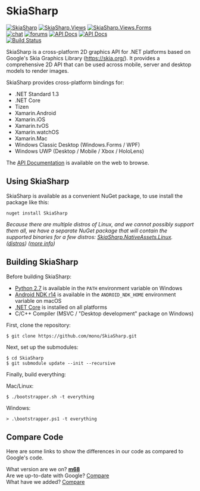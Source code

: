 # SkiaSharp

[![SkiaSharp](https://img.shields.io/nuget/vpre/SkiaSharp.svg?maxAge=2592000&label=SkiaSharp%20nuget)](https://www.nuget.org/packages/SkiaSharp)  [![SkiaSharp.Views](https://img.shields.io/nuget/vpre/SkiaSharp.Views.svg?maxAge=2592000&label=SkiaSharp.Views%20nuget)](https://www.nuget.org/packages/SkiaSharp.Views)  [![SkiaSharp.Views.Forms](https://img.shields.io/nuget/vpre/SkiaSharp.Views.Forms.svg?maxAge=2592000&label=SkiaSharp.Views.Forms%20nuget)](https://www.nuget.org/packages/SkiaSharp.Views.Forms)  
[![chat](https://img.shields.io/badge/chat-xamarin%2FXamarinComponents-E60256.svg)](https://gitter.im/xamarin/XamarinComponents)  [![forums](https://img.shields.io/badge/forums-SkiaSharp-1faece.svg)](https://forums.xamarin.com)  [![API Docs](https://img.shields.io/badge/docs-api-1faece.svg)](https://docs.microsoft.com/en-us/dotnet/api/SkiaSharp)  [![API Docs](https://img.shields.io/badge/docs-guides-1faece.svg)](https://docs.microsoft.com/en-us/xamarin/graphics-games/skiasharp/)  
[![Build Status](https://jenkins.mono-project.com/buildStatus/icon?job=SkiaSharp-Pipeline/master)](https://jenkins.mono-project.com/job/SkiaSharp-Pipeline/master)

SkiaSharp is a cross-platform 2D graphics API for .NET platforms based on Google's
Skia Graphics Library (https://skia.org/). It provides a comprehensive 2D API that can
be used across mobile, server and desktop models to render images.

SkiaSharp provides cross-platform bindings for:

 - .NET Standard 1.3
 - .NET Core
 - Tizen
 - Xamarin.Android
 - Xamarin.iOS
 - Xamarin.tvOS
 - Xamarin.watchOS
 - Xamarin.Mac
 - Windows Classic Desktop (Windows.Forms / WPF)
 - Windows UWP (Desktop / Mobile / Xbox / HoloLens)

The [API Documentation](https://developer.xamarin.com/api/namespace/SkiaSharp/) is
available on the web to browse.

## Using SkiaSharp

SkiaSharp is available as a convenient NuGet package, to use install the package like this:

```
nuget install SkiaSharp
```

_Because there are multiple distros of Linux, and we cannot possibly support them all, we have a separate NuGet package that will contain the supported binaries for a few distros: [SkiaSharp.NativeAssets.Linux](https://www.nuget.org/packages/SkiaSharp.NativeAssets.Linux). ([distros](https://github.com/mono/SkiaSharp/issues/453)) ([more info](https://github.com/mono/SkiaSharp/issues/312))_

## Building SkiaSharp

Before building SkiaSharp:

 * [Python 2.7](https://www.python.org/downloads) is available in the `PATH` environment variable on Windows
 * [Android NDK r14](https://developer.android.com/ndk/downloads/index.html) is available in the `ANDROID_NDK_HOME` environment variable on macOS
 * [.NET Core](https://www.microsoft.com/net/core) is installed on all platforms
 * C/C++ Compiler (MSVC / "Desktop development" package on Windows)

First, clone the repository:

    $ git clone https://github.com/mono/SkiaSharp.git

Next, set up the submodules:

    $ cd SkiaSharp
    $ git submodule update --init --recursive

Finally, build everything:

Mac/Linux:

    $ ./bootstrapper.sh -t everything

Windows:

    > .\bootstrapper.ps1 -t everything

## Compare Code

Here are some links to show the differences in our code as compared to Google's code.

What version are we on? [**m68**](https://github.com/google/skia/tree/chrome/m68)  
Are we up-to-date with Google? [Compare](https://github.com/mono/skia/compare/xamarin-mobile-bindings...google:chrome/m68)  
What have we added? [Compare](https://github.com/google/skia/compare/chrome/m68...mono:xamarin-mobile-bindings)  
